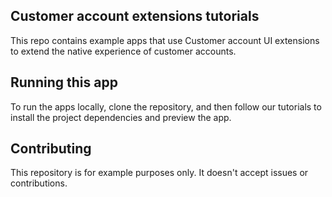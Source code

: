 ## Customer account extensions tutorials

This repo contains example apps that use Customer account UI extensions to extend the native experience of customer accounts.

## Running this app

To run the apps locally, clone the repository, and then follow our tutorials to install the project dependencies and preview the app.

## Contributing

This repository is for example purposes only. It doesn't accept issues or contributions.
